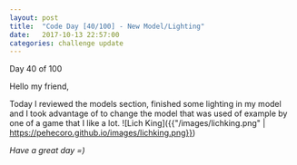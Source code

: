 ```yaml
---
layout: post
title:  "Code Day [40/100] - New Model/Lighting"
date:   2017-10-13 22:57:00
categories: challenge update
---
```


Day 40 of 100

Hello my friend,

Today I reviewed the models section, finished some lighting in my model and I took advantage of to change the model that was used of example by one of a game that I like a lot.
![Lich King]({{"/images/lichking.png" | https://pehecoro.github.io/images/lichking.png}})


_Have a great day =)_